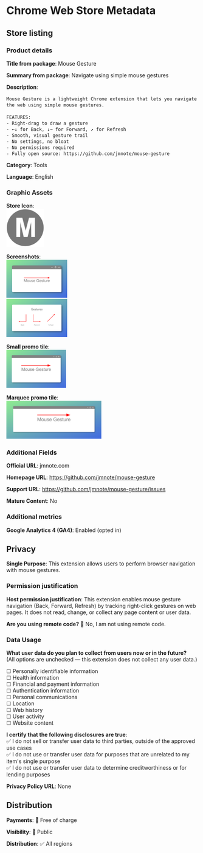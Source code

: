 # Chrome Web Store Metadata

## Store listing

### Product details

**Title from package**: Mouse Gesture

**Summary from package**: Navigate using simple mouse gestures

**Description**:
```
Mouse Gesture is a lightweight Chrome extension that lets you navigate the web using simple mouse gestures.

FEATURES:
- Right-drag to draw a gesture
- ←↓ for Back, ↓→ for Forward, ↗ for Refresh
- Smooth, visual gesture trail
- No settings, no bloat
- No permissions required
- Fully open source: https://github.com/jmnote/mouse-gesture
```

**Category**: Tools

**Language**: English

### Graphic Assets

**Store Icon**:  
<a href="https://github.com/jmnote/mouse-gesture/blob/main/images/icon-128.png">
  <img src="../images/icon-128.png" alt="Store Icon" width="100" />
</a>

**Screenshots**:  
<a href="https://github.com/jmnote/mouse-gesture/blob/main/store/assets/screen-1.png">
  <img src="assets/screen-1.png" alt="Screenshot: 1" width="160" />
</a>  
<a href="https://github.com/jmnote/mouse-gesture/blob/main/store/assets/screen-2.png">
  <img src="assets/screen-2.png" alt="Screenshot: 2" width="160" />
</a>

**Small promo tile**:  
<a href="https://github.com/jmnote/mouse-gesture/blob/main/store/assets/promo-small.png">
  <img src="assets/promo-small.png" alt="Small promo tile" width="157" />
</a>

**Marquee promo tile**:  
<a href="https://github.com/jmnote/mouse-gesture/blob/main/store/assets/promo-marquee.png">
  <img src="assets/promo-marquee.png" alt="Marquee promo tile" width="250" />
</a>

### Additional Fields

**Official URL**: jmnote.com

**Homepage URL**: https://github.com/jmnote/mouse-gesture

**Support URL**: https://github.com/jmnote/mouse-gesture/issues

**Mature Content**: No

### Additional metrics

**Google Analytics 4 (GA4)**: Enabled (opted in)

## Privacy

**Single Purpose**: This extension allows users to perform browser navigation with mouse gestures.

### Permission justification

**Host permission justification**: This extension enables mouse gesture navigation (Back, Forward, Refresh) by tracking right-click gestures on web pages. It does not read, change, or collect any page content or user data.

**Are you using remote code?** 🔘 No, I am not using remote code.

### Data Usage

**What user data do you plan to collect from users now or in the future?**  
(All options are unchecked — this extension does not collect any user data.)

☐ Personally identifiable information  
☐ Health information  
☐ Financial and payment information  
☐ Authentication information  
☐ Personal communications  
☐ Location  
☐ Web history  
☐ User activity  
☐ Website content

**I certify that the following disclosures are true**:  
✅ I do not sell or transfer user data to third parties, outside of the approved use cases  
✅ I do not use or transfer user data for purposes that are unrelated to my item's single purpose  
✅ I do not use or transfer user data to determine creditworthiness or for lending purposes

**Privacy Policy URL**: None

## Distribution

**Payments**: 🔘 Free of charge

**Visibility**: 🔘 Public

**Distribution**: ✅ All regions